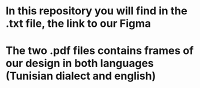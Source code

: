 # In this repository you will find in the .txt file, the link to our Figma 
# The two .pdf files contains frames of our design in both languages (Tunisian dialect and english)
# 
